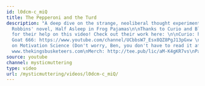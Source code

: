 ```yaml
---
id: l0dcm-c_miQ
title: The Pepperoni and the Turd
description: "A deep dive on the strange, neoliberal thought experiment found in Tom
  Robbins' novel, Half Asleep in Frog Pajamas\n\nThanks to Curio and BlackGoat666
  for their help on this video! Check out their work here: \n\nCurio: https://www.youtube.com/channel/UCJmlCcnfMlyPA2oSbb072QA\n\nBlack
  Goat 666: https://www.youtube.com/channel/UCbbsW7_Esx8QZ8PgJ13pGxw \n\n\nSource
  on Motivation Science (Don't worry, Ben, you don't have to read it after all) https://www.youtube.com/watch?v=u6XAPnuFjJc\n\nBand:
  www.thekingsbusketeers.com\nMerch: http://tee.pub/lic/aM-K4gKR7vs\nPatreon: https://www.patreon.com/mysticmuttering"
source: youtube
channel: mysticmuttering
type: video
url: /mysticmuttering/videos/l0dcm-c_miQ/
---
```

